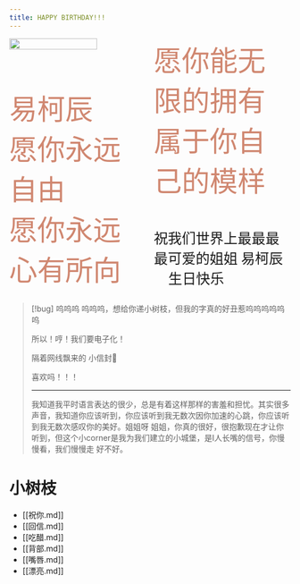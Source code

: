 ```yaml
---
title: HAPPY BIRTHDAY!!!
---
```


<div style="-webkit-column-count: 2; -moz-column-count: 2; column-count: 2; -webkit-column-rule: 0px dotted #e0e0e0; -moz-column-rule: 0px dotted #e0e0e0; column-rule: 0px dotted #e0e0e0; column-width: 100px">
<img src="https://encrypted-tbn0.gstatic.com/images?q=tbn:ANd9GcSqyvtHnTnE1UmRMzO9xJHamN7a-V5rB35wxw&s"/ style="width: calc(100%/1.25)">
 <br> <br>
 <p style="font-size: 50; color:#d08770; font-family:'LiHei Pro'">易柯辰<br>愿你永远自由<br>愿你永远心有所向<br>愿你能无限的拥有属于你自己的模样</p> <p style="font-size: 25; color:var(--primary); font-family:'LiHei Pro'">祝我们世界上最最最最可爱的姐姐 易柯辰 <br>🥳 生日快乐 🥳<br></p>
</div>


> [!bug] 呜呜呜
> 呜呜呜，想给你递小树枝，但我的字真的好丑惹呜呜呜呜呜呜
> 
> 所以！哼！我们要电子化！
> 
> 隔着网线飘来的 小信封💌
>
> 喜欢吗！！！
> 
> ---
> 我知道我平时语言表达的很少，总是有着这样那样的害羞和担忧。其实很多声音，我知道你应该听到，你应该听到我无数次因你加速的心跳，你应该听到我无数次感叹你的美好。姐姐呀 姐姐，你真的很好，很抱歉现在才让你听到，但这个小corner是我为我们建立的小城堡，是I人长嘴的信号，你慢慢看，我们慢慢走 好不好。


# 小树枝

- [[祝你.md]]
- [[回信.md]]
- [[吃醋.md]]
- [[背部.md]]
- [[嘴唇.md]]
- [[漂亮.md]]
